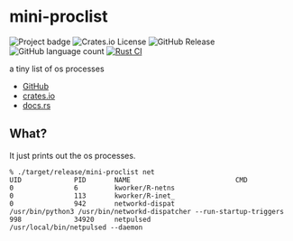 # mini-proclist

![Project badge](https://img.shields.io/badge/language-Rust-blue.svg)
![Crates.io License](https://img.shields.io/crates/l/mini-proclist)
![GitHub Release](https://img.shields.io/github/v/release/PlexSheep/mini-proclist)
![GitHub language count](https://img.shields.io/github/languages/count/PlexSheep/mini-proclist)
[![Rust CI](https://github.com/PlexSheep/mini-proclist/actions/workflows/cargo.yaml/badge.svg)](https://github.com/PlexSheep/hedu/actions/workflows/cargo.yaml)

a tiny list of os processes

- [GitHub](https://github.com/PlexSheep/mini-proclist)
- [crates.io](https://crates.io/crates/mini-proclist)
- [docs.rs](https://docs.rs/crate/mini-proclist/)

## What?

It just prints out the os processes.

```
% ./target/release/mini-proclist net
UID             PID       NAME                          CMD
0               6         kworker/R-netns
0               113       kworker/R-inet_
0               942       networkd-dispat               /usr/bin/python3 /usr/bin/networkd-dispatcher --run-startup-triggers
998             34920     netpulsed                     /usr/local/bin/netpulsed --daemon
```
